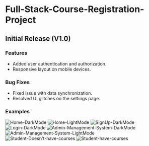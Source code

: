 # Full-Stack-Course-Registration-Project

## Initial Release (V1.0)

### Features
- Added user authentication and authorization.
- Responsive layout on mobile devices.

### Bug Fixes
- Fixed issue with data synchronization.
- Resolved UI glitches on the settings page.

### Examples

![Home-DarkMode](https://github.com/user-attachments/assets/43debc7a-fad7-4b70-be28-f1c3abcae7d9)
![Home-LightMode](https://github.com/user-attachments/assets/812ae8c0-cc50-4c65-9304-aef4117b19cc)
![SignUp-DarkMode](https://github.com/user-attachments/assets/48cfc877-5427-44c5-b7a8-b570d1fd16da)
![Login-DarkMode](https://github.com/user-attachments/assets/f6d5841b-89e5-4354-adc1-e460a11b7196)
![Admin-Management-System-DarkMode](https://github.com/user-attachments/assets/588d99fb-40ba-41cf-956b-6d2a165921f9)
![Admin-Management-System-LightMode](https://github.com/user-attachments/assets/1d96213a-1467-4f99-96d1-53f15bfd251e)
![Student-Doesn't-have-courses ](https://github.com/user-attachments/assets/9431477a-77ef-4c19-b1b4-b40b5ff77179)
![Student-have-courses ](https://github.com/user-attachments/assets/1eb84621-aa58-4aca-a37f-1463778dafca)

